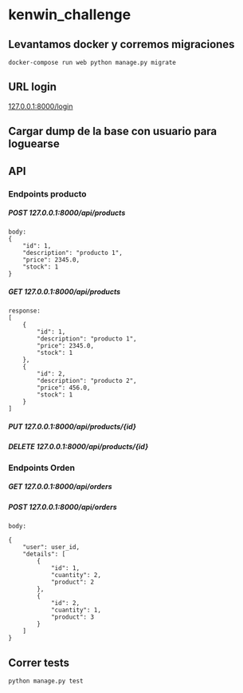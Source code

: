 # kenwin_challenge

## Levantamos docker y corremos migraciones
```docker-compose run web python manage.py migrate```

## URL login
[127.0.0.1:8000/login](127.0.0.1:8000/login)

## Cargar dump de la base con usuario para loguearse


## API
### Endpoints producto

##### POST 127.0.0.1:8000/api/products
```
body:
{
    "id": 1,
    "description": "producto 1",
    "price": 2345.0,
    "stock": 1
}
```
##### GET 127.0.0.1:8000/api/products
```
response:
[
    {
        "id": 1,
        "description": "producto 1",
        "price": 2345.0,
        "stock": 1
    },
    {
        "id": 2,
        "description": "producto 2",
        "price": 456.0,
        "stock": 1
    }
]
```
##### PUT 127.0.0.1:8000/api/products/{id}
##### DELETE 127.0.0.1:8000/api/products/{id}

### Endpoints Orden

##### GET 127.0.0.1:8000/api/orders
##### POST 127.0.0.1:8000/api/orders
```
body:

{
    "user": user_id,
    "details": [
        {
            "id": 1,
            "cuantity": 2,
            "product": 2
        },
        {
            "id": 2,
            "cuantity": 1,
            "product": 3
        }
    ]
}
```

## Correr tests
```python manage.py test```